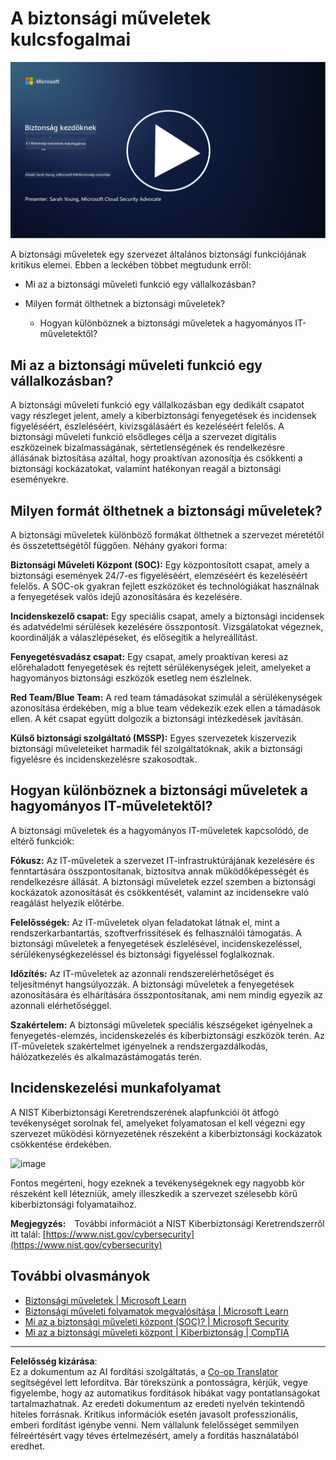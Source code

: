 <!--
CO_OP_TRANSLATOR_METADATA:
{
  "original_hash": "6a55b31df9eebf550d040cef0ef7dff3",
  "translation_date": "2025-09-03T22:16:13+00:00",
  "source_file": "4.1 SecOps key concepts.md",
  "language_code": "hu"
}
-->
# A biztonsági műveletek kulcsfogalmai

[![Nézd meg a videót](../../translated_images/4-1_placeholder.0123f726051a7b9662e6dfa95b10962cbe64c002cde9640da84711fd8d3df642.hu.png)](https://learn-video.azurefd.net/vod/player?id=6a1cf511-89e0-493a-8ef9-91c458200266)

A biztonsági műveletek egy szervezet általános biztonsági funkciójának kritikus elemei. Ebben a leckében többet megtudunk erről:

 - Mi az a biztonsági műveleti funkció egy vállalkozásban?
   
 - Milyen formát ölthetnek a biztonsági műveletek?
   
   - Hogyan különböznek a biztonsági műveletek a hagyományos IT-műveletektől?

## Mi az a biztonsági műveleti funkció egy vállalkozásban?

A biztonsági műveleti funkció egy vállalkozásban egy dedikált csapatot vagy részleget jelent, amely a kiberbiztonsági fenyegetések és incidensek figyeléséért, észleléséért, kivizsgálásáért és kezeléséért felelős. A biztonsági műveleti funkció elsődleges célja a szervezet digitális eszközeinek bizalmasságának, sértetlenségének és rendelkezésre állásának biztosítása azáltal, hogy proaktívan azonosítja és csökkenti a biztonsági kockázatokat, valamint hatékonyan reagál a biztonsági eseményekre.

## Milyen formát ölthetnek a biztonsági műveletek?

A biztonsági műveletek különböző formákat ölthetnek a szervezet méretétől és összetettségétől függően. Néhány gyakori forma:

**Biztonsági Műveleti Központ (SOC):** Egy központosított csapat, amely a biztonsági események 24/7-es figyeléséért, elemzéséért és kezeléséért felelős. A SOC-ok gyakran fejlett eszközöket és technológiákat használnak a fenyegetések valós idejű azonosítására és kezelésére.

**Incidenskezelő csapat:** Egy speciális csapat, amely a biztonsági incidensek és adatvédelmi sérülések kezelésére összpontosít. Vizsgálatokat végeznek, koordinálják a válaszlépéseket, és elősegítik a helyreállítást.

**Fenyegetésvadász csapat:** Egy csapat, amely proaktívan keresi az előrehaladott fenyegetések és rejtett sérülékenységek jeleit, amelyeket a hagyományos biztonsági eszközök esetleg nem észlelnek.

**Red Team/Blue Team:** A red team támadásokat szimulál a sérülékenységek azonosítása érdekében, míg a blue team védekezik ezek ellen a támadások ellen. A két csapat együtt dolgozik a biztonsági intézkedések javításán.

**Külső biztonsági szolgáltató (MSSP):** Egyes szervezetek kiszervezik biztonsági műveleteiket harmadik fél szolgáltatóknak, akik a biztonsági figyelésre és incidenskezelésre szakosodtak.

## Hogyan különböznek a biztonsági műveletek a hagyományos IT-műveletektől?

A biztonsági műveletek és a hagyományos IT-műveletek kapcsolódó, de eltérő funkciók:

**Fókusz:** Az IT-műveletek a szervezet IT-infrastruktúrájának kezelésére és fenntartására összpontosítanak, biztosítva annak működőképességét és rendelkezésre állását. A biztonsági műveletek ezzel szemben a biztonsági kockázatok azonosítását és csökkentését, valamint az incidensekre való reagálást helyezik előtérbe.

**Felelősségek:** Az IT-műveletek olyan feladatokat látnak el, mint a rendszerkarbantartás, szoftverfrissítések és felhasználói támogatás. A biztonsági műveletek a fenyegetések észlelésével, incidenskezeléssel, sérülékenységkezeléssel és biztonsági figyeléssel foglalkoznak.

**Időzítés:** Az IT-műveletek az azonnali rendszerelérhetőséget és teljesítményt hangsúlyozzák. A biztonsági műveletek a fenyegetések azonosítására és elhárítására összpontosítanak, ami nem mindig egyezik az azonnali elérhetőséggel.

**Szakértelem:** A biztonsági műveletek speciális készségeket igényelnek a fenyegetés-elemzés, incidenskezelés és kiberbiztonsági eszközök terén. Az IT-műveletek szakértelmet igényelnek a rendszergazdálkodás, hálózatkezelés és alkalmazástámogatás terén.

## Incidenskezelési munkafolyamat

A NIST Kiberbiztonsági Keretrendszerének alapfunkciói öt átfogó tevékenységet sorolnak fel, amelyeket folyamatosan el kell végezni egy szervezet működési környezetének részeként a kiberbiztonsági kockázatok csökkentése érdekében. 

![image](https://github.com/microsoft/Security-101/assets/139931591/f6d19dce-f96e-47bd-9e0a-8019675a602d)

Fontos megérteni, hogy ezeknek a tevékenységeknek egy nagyobb kör részeként kell létezniük, amely illeszkedik a szervezet szélesebb körű kiberbiztonsági folyamataihoz.

**Megjegyzés:** További információt a NIST Kiberbiztonsági Keretrendszerről itt talál: [https://www.nist.gov/cybersecurity](https://www.nist.gov/cybersecurity)

## További olvasmányok

- [Biztonsági műveletek | Microsoft Learn](https://learn.microsoft.com/security/operations/overview?WT.mc_id=academic-96948-sayoung)
- [Biztonsági műveleti folyamatok megvalósítása | Microsoft Learn](https://learn.microsoft.com/security/operations/?WT.mc_id=academic-96948-sayoung)
- [Mi az a biztonsági műveleti központ (SOC)? | Microsoft Security](https://www.microsoft.com/security/business/security-101/what-is-a-security-operations-center-soc?WT.mc_id=academic-96948-sayoung)
- [Mi az a biztonsági műveleti központ | Kiberbiztonság | CompTIA](https://www.comptia.org/content/articles/what-is-a-security-operations-center)

---

**Felelősség kizárása**:  
Ez a dokumentum az AI fordítási szolgáltatás, a [Co-op Translator](https://github.com/Azure/co-op-translator) segítségével lett lefordítva. Bár törekszünk a pontosságra, kérjük, vegye figyelembe, hogy az automatikus fordítások hibákat vagy pontatlanságokat tartalmazhatnak. Az eredeti dokumentum az eredeti nyelvén tekintendő hiteles forrásnak. Kritikus információk esetén javasolt professzionális, emberi fordítást igénybe venni. Nem vállalunk felelősséget semmilyen félreértésért vagy téves értelmezésért, amely a fordítás használatából eredhet.